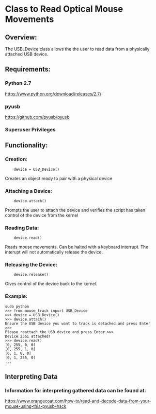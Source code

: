 # Class to Read Optical Mouse Movements

## Overview:
The USB_Device class allows the the user to read data from a
physically attached USB device. 

## Requirements:
###	Python 2.7
https://www.python.org/download/releases/2.7/

###	pyusb
https://github.com/pyusb/pyusb

###	Superuser Privileges

## Functionality:
### 	Creation: 
```
	device = USB_Device()
```
Creates an object ready to pair with a physical device

###	Attaching a Device:
```
	device.attach()
```
Prompts the user to attach the device and verifies the
script has taken control of the device from the kernel

###	Reading Data:
```
	device.read()
```
Reads mouse movements. Can be halted with a keyboard interrupt.
The interupt will not automatically release the device.

###	Releasing the Device:
```
	device.release()
```
Gives control of the device back to the kernel. 
			  
###	Example:
``` 
sudo python 
>>> from mouse_track import USB_Device
>>> device = USB_Device()
>>> device.attach()
Ensure the USB device you want to track is detached and press Enter >>>
Please reattach the USB device and press Enter >>>
Device 2361 attached!
>>> device.read()
[0, 255, 0, 0]
[0, 255, 1, 0]
[0, 1, 0, 0]
[0, 1, 255, 0]
...
```

## Interpreting Data
### Information for interpreting gathered data can be found at:
https://www.orangecoat.com/how-to/read-and-decode-data-from-your-mouse-using-this-pyusb-hack

